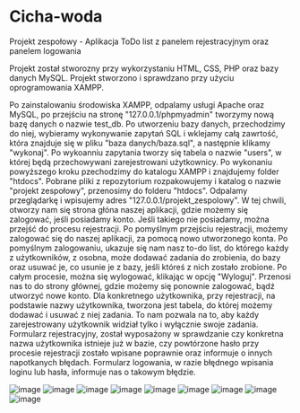# Cicha-woda
Projekt zespołowy - Aplikacja ToDo list z panelem rejestracyjnym oraz panelem logowania

Projekt został stworozny przy wykorzystaniu HTML, CSS, PHP oraz bazy danych MySQL.
Projekt stworzono i sprawdzano przy użyciu oprogramowania XAMPP.

Po zainstalowaniu środowiska XAMPP, odpalamy usługi Apache oraz MySQL, po przejściu na stronę "127.0.0.1/phpmyadmin" tworzymy nową bazę danych o nazwie test_db.
Po utworzeniu bazy danych, przechodzimy do niej, wybieramy wykonywanie zapytań SQL i wklejamy całą zawrtość, która znajduje się w pliku "baza danych/baza.sql", a następnie klikamy "wykonaj". Po wykoanniu zapytania tworzy się tabela o nazwie "users", w której będą przechowywani zarejestrowani użytkownicy.
Po wykonaniu powyższego kroku pzechodzimy do katalogu XAMPP i znajdujemy folder "htdocs". Pobrane pliki z repozytorium rozpakowujemy i katalog o nazwie "projekt zespołowy", przenosimy do folderu "htdocs". Odpalamy przeglądarkę i wpisujemy adres "127.0.0.1/projekt_zespolowy". W tej chwili, otworzy nam się strona głóna naszej aplikacji, gdzie możemy się zalogować, jeśli posiadamy konto. Jeśli takiego nie posiadamy, można przejść do procesu rejestracji. Po pomyślnym przejściu rejestracji, możemy zalogować się do naszej aplikacji, za pomocą nowo utworzonego konta.
Po pomyślnym zalogowaniu, ukazuje się nam nasz to-do list, do którego każdy z użytkowników, z osobna, może dodawać zadania do zrobienia, do bazy oraz usuwać je, co usunie je z bazy, jeśli któreś z nich zostało zrobione. Po całym procesie, można się wylogować, klikając w opcję "Wyloguj". Przenosi nas to do strony głównej, gdzie możemy się ponownie zalogować, bądź utworzyć nowe konto.
Dla konkretnego użytkownika, przy rejestracji, na podstawie nazwy użytkownika, tworzona jest tabela, do której możemy dodawać i usuwać z niej zadania. To nam pozwala na to, aby każdy zarejestrowany użytkownik widział tylko i wyłącznie swoje zadania.
Formularz rejestracyjny, został wyposażony w sprawdzanie czy konkretna nazwa użytkownika istnieje już w bazie, czy powtórzone hasło przy procesie rejestracji zostało wpisane poprawnie oraz informuje o innych napotkanych błędach.
Formularz logowania, w razie błędnego wpisania loginu lub hasła, informuje nas o takowym błędzie.

![image](https://user-images.githubusercontent.com/62951876/115112423-ce90e080-9f85-11eb-8b35-613c6b564824.png)
![image](https://user-images.githubusercontent.com/62951876/115112454-ec5e4580-9f85-11eb-8896-95daf3f902f0.png)
![image](https://user-images.githubusercontent.com/62951876/115112471-fc762500-9f85-11eb-9f81-191368bebab4.png)
![image](https://user-images.githubusercontent.com/62951876/115112486-0b5cd780-9f86-11eb-8aaf-b3d9d92340bf.png)
![image](https://user-images.githubusercontent.com/62951876/115112500-1adc2080-9f86-11eb-8c43-888d13c69cef.png)
![image](https://user-images.githubusercontent.com/62951876/115112512-2596b580-9f86-11eb-8772-7594d7257e38.png)
![image](https://user-images.githubusercontent.com/62951876/115112528-36dfc200-9f86-11eb-9344-8c03bd59c0df.png)
![image](https://user-images.githubusercontent.com/62951876/115112601-8b833d00-9f86-11eb-98d0-4e21cbaa7765.png)
![image](https://user-images.githubusercontent.com/62951876/115112543-4959fb80-9f86-11eb-8537-d97998407634.png)


